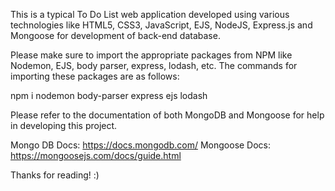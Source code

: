 This is a typical To Do List web application developed using various technologies like HTML5, CSS3, JavaScript, EJS, NodeJS, Express.js and Mongoose for development of back-end database. 

Please make sure to import the appropriate packages from NPM like Nodemon, EJS, body parser, express, lodash, etc.
The commands for importing these packages are as follows:

npm i nodemon body-parser express ejs lodash

Please refer to the documentation of both MongoDB and Mongoose for help in developing this project.

Mongo DB Docs: https://docs.mongodb.com/
Mongoose Docs: https://mongoosejs.com/docs/guide.html

Thanks for reading! :)
